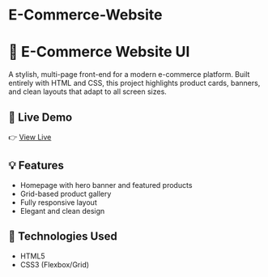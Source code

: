 # E-Commerce-Website

# 🛒 E-Commerce Website UI

A stylish, multi-page front-end for a modern e-commerce platform. Built entirely with HTML and CSS, this project highlights product cards, banners, and clean layouts that adapt to all screen sizes.

## 🚀 Live Demo
👉 [View Live](https://shaqran92.github.io/E-Commerce-Website/)

## 💡 Features
- Homepage with hero banner and featured products
- Grid-based product gallery
- Fully responsive layout
- Elegant and clean design

## 🔧 Technologies Used
- HTML5
- CSS3 (Flexbox/Grid)
